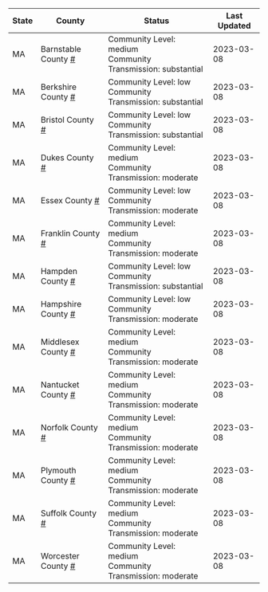 State | County | Status | Last Updated
--- | --- | --- | --- 
MA | Barnstable County <a href="#barnstable_county">#</a> | <a name="barnstable_county"></a>Community Level: medium<br/>Community Transmission: substantial | 2023-03-08
MA | Berkshire County <a href="#berkshire_county">#</a> | <a name="berkshire_county"></a>Community Level: low<br/>Community Transmission: substantial | 2023-03-08
MA | Bristol County <a href="#bristol_county">#</a> | <a name="bristol_county"></a>Community Level: low<br/>Community Transmission: substantial | 2023-03-08
MA | Dukes County <a href="#dukes_county">#</a> | <a name="dukes_county"></a>Community Level: medium<br/>Community Transmission: moderate | 2023-03-08
MA | Essex County <a href="#essex_county">#</a> | <a name="essex_county"></a>Community Level: low<br/>Community Transmission: moderate | 2023-03-08
MA | Franklin County <a href="#franklin_county">#</a> | <a name="franklin_county"></a>Community Level: medium<br/>Community Transmission: moderate | 2023-03-08
MA | Hampden County <a href="#hampden_county">#</a> | <a name="hampden_county"></a>Community Level: low<br/>Community Transmission: substantial | 2023-03-08
MA | Hampshire County <a href="#hampshire_county">#</a> | <a name="hampshire_county"></a>Community Level: low<br/>Community Transmission: moderate | 2023-03-08
MA | Middlesex County <a href="#middlesex_county">#</a> | <a name="middlesex_county"></a>Community Level: medium<br/>Community Transmission: moderate | 2023-03-08
MA | Nantucket County <a href="#nantucket_county">#</a> | <a name="nantucket_county"></a>Community Level: medium<br/>Community Transmission: moderate | 2023-03-08
MA | Norfolk County <a href="#norfolk_county">#</a> | <a name="norfolk_county"></a>Community Level: medium<br/>Community Transmission: moderate | 2023-03-08
MA | Plymouth County <a href="#plymouth_county">#</a> | <a name="plymouth_county"></a>Community Level: medium<br/>Community Transmission: moderate | 2023-03-08
MA | Suffolk County <a href="#suffolk_county">#</a> | <a name="suffolk_county"></a>Community Level: medium<br/>Community Transmission: moderate | 2023-03-08
MA | Worcester County <a href="#worcester_county">#</a> | <a name="worcester_county"></a>Community Level: medium<br/>Community Transmission: moderate | 2023-03-08
